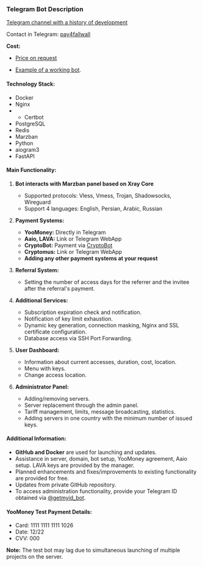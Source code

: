 ### Telegram Bot Description
[Telegram channel with a history of development](https://t.me/cvb_poject)

Contact in Telegram: [pay4fallwall](https://t.me/pay4fallwall)

**Cost:** 
- [Price on request](https://t.me/pay4fallwall)

- [Example of a working bot](https://t.me/Bl4ckm45k_cvb_bot).

#### Technology Stack:
- Docker
- Nginx
- - Certbot
- PostgreSQL
- Redis
- Marzban
- Python
- aiogram3
- FastAPI

#### Main Functionality:

1. **Bot interacts with Marzban panel based on Xray Core**
   - Supported protocols: Vless, Vmess, Trojan, Shadowsocks, Wireguard
   - Support 4 languages: English, Persian, Arabic, Russian

2. **Payment Systems:**
   - **YooMoney:** Directly in Telegram
   - **Aaio, LAVA:** Link or Telegram WebApp
   - **CryptoBot:** Payment via [CryptoBot](https://t.me/send)
   - **Cryptomus:** Link or Telegram WebApp
   - **Adding any other payment systems at your request** 

3. **Referral System:**
   - Setting the number of access days for the referrer and the invitee after the referral's payment.

4. **Additional Services:**
   - Subscription expiration check and notification.
   - Notification of key limit exhaustion.
   - Dynamic key generation, connection masking, Nginx and SSL certificate configuration.
   - Database access via SSH Port Forwarding.

5. **User Dashboard:**
   - Information about current accesses, duration, cost, location.
   - Menu with keys.
   - Change access location.

6. **Administrator Panel:**
   - Adding/removing servers.
   - Server replacement through the admin panel.
   - Tariff management, limits, message broadcasting, statistics.
   - Adding servers in one country with the minimum number of issued keys.

#### Additional Information:

- **GitHub and Docker** are used for launching and updates.
- Assistance in server, domain, bot setup, YooMoney agreement, Aaio setup. LAVA keys are provided by the manager.
- Planned enhancements and fixes/improvements to existing functionality are provided for free.
- Updates from private GitHub repository.
- To access administration functionality, provide your Telegram ID obtained via [@getmyid_bot](https://t.me/getmyid_bot).

#### YooMoney Test Payment Details:
- Card: 1111 1111 1111 1026
- Date: 12/22
- CVV: 000

**Note:** The test bot may lag due to simultaneous launching of multiple projects on the server.
